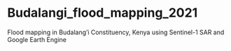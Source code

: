 # Budalangi_flood_mapping_2021
Flood mapping in Budalang’i Constituency, Kenya using Sentinel-1 SAR and Google Earth Engine
